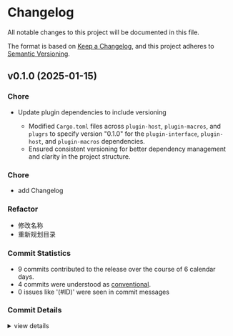 # Changelog

All notable changes to this project will be documented in this file.

The format is based on [Keep a Changelog](https://keepachangelog.com/en/1.0.0/),
and this project adheres to [Semantic Versioning](https://semver.org/spec/v2.0.0.html).

## v0.1.0 (2025-01-15)

<csr-id-a57279b42ad9c181898cf6a8349b58ec7b431d1c/>
<csr-id-b7d639fa3d4a8a8761458b2a7a83067b9a20b569/>
<csr-id-7897d7f830d03cd2fadc5280a578c6297ac10cc9/>
<csr-id-e4407977d2f93f0a923a70cd20f0ce58f2161480/>

### Chore

 - <csr-id-a57279b42ad9c181898cf6a8349b58ec7b431d1c/> Update plugin dependencies to include versioning
   - Modified `Cargo.toml` files across `plugin-host`, `plugin-macros`, and `plugrs` to specify version "0.1.0" for the `plugin-interface`, `plugin-host`, and `plugin-macros` dependencies.
   - Ensured consistent versioning for better dependency management and clarity in the project structure.

### Chore

 - <csr-id-e4407977d2f93f0a923a70cd20f0ce58f2161480/> add Changelog

### Refactor

 - <csr-id-b7d639fa3d4a8a8761458b2a7a83067b9a20b569/> 修改名称
 - <csr-id-7897d7f830d03cd2fadc5280a578c6297ac10cc9/> 重新规划目录

### Commit Statistics

<csr-read-only-do-not-edit/>

 - 9 commits contributed to the release over the course of 6 calendar days.
 - 4 commits were understood as [conventional](https://www.conventionalcommits.org).
 - 0 issues like '(#ID)' were seen in commit messages

### Commit Details

<csr-read-only-do-not-edit/>

<details><summary>view details</summary>

 * **Uncategorized**
    - Release plugrs-host v0.1.0, plugrs-macros v0.1.0, plugrs v0.1.0 ([`e54577c`](https://github.com/Lydanne/plugrs/commit/e54577c9d7c248a7ddd58177343f984f207b9b4b))
    - Add Changelog ([`e440797`](https://github.com/Lydanne/plugrs/commit/e4407977d2f93f0a923a70cd20f0ce58f2161480))
    - Release plugrs-interface v0.1.0, plugrs-host v0.1.0, plugrs-macros v0.1.0, plugrs v0.1.0 ([`dd4e2ee`](https://github.com/Lydanne/plugrs/commit/dd4e2ee1069363e9a450366b8519a51daec8730e))
    - 修改名称 ([`b7d639f`](https://github.com/Lydanne/plugrs/commit/b7d639fa3d4a8a8761458b2a7a83067b9a20b569))
    - Release plugin-macros v0.1.0 ([`6abe83c`](https://github.com/Lydanne/plugrs/commit/6abe83ca48f43f8c61c78b137a47dad976a26695))
    - Release plugin-interface v0.1.0 ([`b659b5d`](https://github.com/Lydanne/plugrs/commit/b659b5dcdd1b784ee587c348bfd8483cfbb3a2d3))
    - Release plugin-interface v0.1.0 ([`e465916`](https://github.com/Lydanne/plugrs/commit/e465916b491c0c216fa637ec7bc078f9b360038b))
    - Update plugin dependencies to include versioning ([`a57279b`](https://github.com/Lydanne/plugrs/commit/a57279b42ad9c181898cf6a8349b58ec7b431d1c))
    - 重新规划目录 ([`7897d7f`](https://github.com/Lydanne/plugrs/commit/7897d7f830d03cd2fadc5280a578c6297ac10cc9))
</details>

